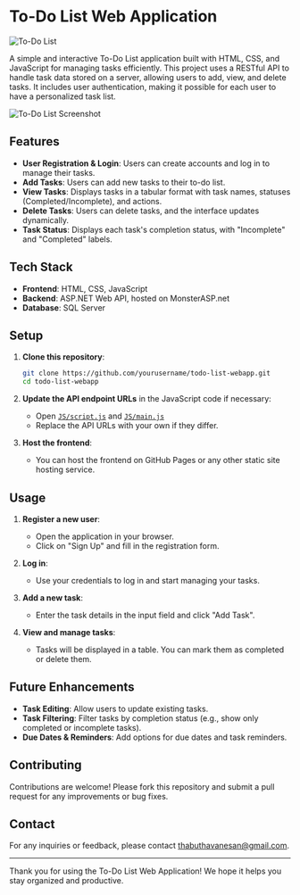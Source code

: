 # To-Do List Web Application

![To-Do List](https://media.giphy.com/media/3oEjI6SIIHBdRxXI40/giphy.gif)

A simple and interactive To-Do List application built with HTML, CSS, and JavaScript for managing tasks efficiently. This project uses a RESTful API to handle task data stored on a server, allowing users to add, view, and delete tasks. It includes user authentication, making it possible for each user to have a personalized task list.

![To-Do List Screenshot](screenshot.png)

## Features

- **User Registration & Login**: Users can create accounts and log in to manage their tasks.
- **Add Tasks**: Users can add new tasks to their to-do list.
- **View Tasks**: Displays tasks in a tabular format with task names, statuses (Completed/Incomplete), and actions.
- **Delete Tasks**: Users can delete tasks, and the interface updates dynamically.
- **Task Status**: Displays each task's completion status, with "Incomplete" and "Completed" labels.

## Tech Stack

- **Frontend**: HTML, CSS, JavaScript
- **Backend**: ASP.NET Web API, hosted on MonsterASP.net
- **Database**: SQL Server

## Setup

1. **Clone this repository**:
    ```sh
    git clone https://github.com/yourusername/todo-list-webapp.git
    cd todo-list-webapp
    ```

2. **Update the API endpoint URLs** in the JavaScript code if necessary:
    - Open [`JS/script.js`](JS/script.js) and [`JS/main.js`](JS/main.js)
    - Replace the API URLs with your own if they differ.

3. **Host the frontend**:
    - You can host the frontend on GitHub Pages or any other static site hosting service.

## Usage

1. **Register a new user**:
    - Open the application in your browser.
    - Click on "Sign Up" and fill in the registration form.

2. **Log in**:
    - Use your credentials to log in and start managing your tasks.

3. **Add a new task**:
    - Enter the task details in the input field and click "Add Task".

4. **View and manage tasks**:
    - Tasks will be displayed in a table. You can mark them as completed or delete them.

## Future Enhancements

- **Task Editing**: Allow users to update existing tasks.
- **Task Filtering**: Filter tasks by completion status (e.g., show only completed or incomplete tasks).
- **Due Dates & Reminders**: Add options for due dates and task reminders.

## Contributing

Contributions are welcome! Please fork this repository and submit a pull request for any improvements or bug fixes.

## Contact

For any inquiries or feedback, please contact [thabuthavanesan@gmail.com](mailto:thabuthavanesan@gmail.com).

---

Thank you for using the To-Do List Web Application! We hope it helps you stay organized and productive.
